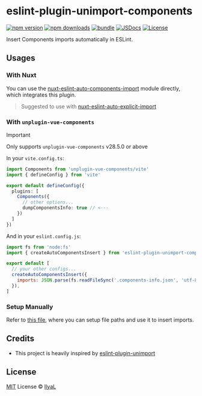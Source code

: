 # eslint-plugin-unimport-components

[![npm version][npm-version-src]][npm-version-href]
[![npm downloads][npm-downloads-src]][npm-downloads-href]
[![bundle][bundle-src]][bundle-href]
[![JSDocs][jsdocs-src]][jsdocs-href]
[![License][license-src]][license-href]

Insert Components imports automatically in ESLint.

## Usages

### With Nuxt

You can use the [nuxt-eslint-auto-components-import](https://github.com/ilyaliao/nuxt-eslint-auto-components-import) module directly, which integrates this plugin.

> Suggested to use with [nuxt-eslint-auto-explicit-import](https://github.com/antfu/nuxt-eslint-auto-explicit-import)

### With `unplugin-vue-components`

> [!IMPORTANT]
> Only supports `unplugin-vue-components` v28.5.0 or above

In your `vite.config.ts`:

```ts
import Components from 'unplugin-vue-components/vite'
import { defineConfig } from 'vite'

export default defineConfig({
  plugins: [
    Components({
      // other options...
      dumpComponentsInfo: true // <---
    })
  ]
})
```

And in your `eslint.config.js`:

```js
import fs from 'node:fs'
import { createAutoComponentsInsert } from 'eslint-plugin-unimport-components'

export default [
  // your other configs...
  createAutoComponentsInsert({
    imports: JSON.parse(fs.readFileSync('.components-info.json', 'utf-8'))
  }),
]
```

### Setup Manually

Refer to [this file](./eslint.config.ts), where you can setup file paths and use it to insert imports.

## Credits

- This project is heavily inspired by [eslint-plugin-unimport](https://github.com/antfu/eslint-plugin-unimport)

## License

[MIT](./LICENSE) License © [IlyaL](https://github.com/ilyaliao)

<!-- Badges -->

[npm-version-src]: https://img.shields.io/npm/v/eslint-plugin-unimport-components?style=flat&colorA=080f12&colorB=1fa669
[npm-version-href]: https://npmjs.com/package/eslint-plugin-unimport-components
[npm-downloads-src]: https://img.shields.io/npm/dm/eslint-plugin-unimport-components?style=flat&colorA=080f12&colorB=1fa669
[npm-downloads-href]: https://npmjs.com/package/eslint-plugin-unimport-components
[bundle-src]: https://img.shields.io/bundlephobia/minzip/eslint-plugin-unimport-components?style=flat&colorA=080f12&colorB=1fa669&label=minzip
[bundle-href]: https://bundlephobia.com/result?p=eslint-plugin-unimport-components
[license-src]: https://img.shields.io/github/license/ilyaliao/eslint-plugin-unimport-components.svg?style=flat&colorA=080f12&colorB=1fa669
[license-href]: https://github.com/ilyaliao/eslint-plugin-unimport-components/blob/main/LICENSE
[jsdocs-src]: https://img.shields.io/badge/jsdocs-reference-080f12?style=flat&colorA=080f12&colorB=1fa669
[jsdocs-href]: https://www.jsdocs.io/package/eslint-plugin-unimport-components
